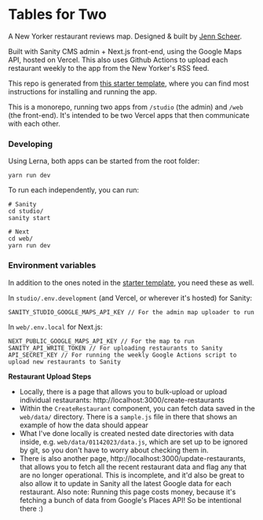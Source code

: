 # Tables for Two

A New Yorker restaurant reviews map. Designed & built by [Jenn Scheer](https://jennscheer.com).

Built with Sanity CMS admin + Next.js front-end, using the Google Maps API, hosted on Vercel. This also uses Github Actions to upload each restaurant weekly to the app from the New Yorker's RSS feed.

This repo is generated from [this starter template](https://github.com/singleportrait/sanity-next-js-starter), where you can find most instructions for installing and running the app.

This is a monorepo, running two apps from `/studio` (the admin) and `/web` (the front-end). It's intended to be two Vercel apps that then communicate with each other.

### Developing

Using Lerna, both apps can be started from the root folder:

```
yarn run dev
```

To run each independently, you can run:

```
# Sanity
cd studio/
sanity start

# Next
cd web/
yarn run dev
```

### Environment variables

In addition to the ones noted in the [starter template](https://github.com/singleportrait/sanity-next-js-starter), you need these as well.

In `studio/.env.development` (and Vercel, or wherever it's hosted) for Sanity:

```
SANITY_STUDIO_GOOGLE_MAPS_API_KEY // For the admin map uploader to run
```

In `web/.env.local` for Next.js:

```
NEXT_PUBLIC_GOOGLE_MAPS_API_KEY // For the map to run
SANITY_API_WRITE_TOKEN // For uploading restaurants to Sanity
API_SECRET_KEY // For running the weekly Google Actions script to upload new restaurants to Sanity
```

**Restaurant Upload Steps**

- Locally, there is a page that allows you to bulk-upload or upload individual restaurants: http://localhost:3000/create-restaurants
- Within the `CreateRestaurant` component, you can fetch data saved in the `web/data/` directory. There is a `sample.js` file in there that shows an example of how the data should appear
- What I've done locally is created nested date directories with data inside, e.g. `web/data/01142023/data.js`, which are set up to be ignored by git, so you don't have to worry about checking them in.
- There is also another page, http://localhost:3000/update-restaurants, that allows you to fetch all the recent restaurant data and flag any that are no longer operational. This is incomplete, and it'd also be great to also allow it to update in Sanity all the latest Google data for each restaurant. Also note: Running this page costs money, because it's fetching a bunch of data from Google's Places API! So be intentional there :)
